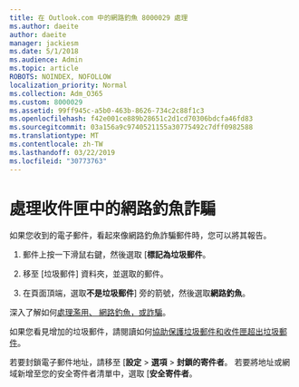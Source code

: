 ```yaml
---
title: 在 Outlook.com 中的網路釣魚 8000029 處理
ms.author: daeite
author: daeite
manager: jackiesm
ms.date: 5/1/2018
ms.audience: Admin
ms.topic: article
ROBOTS: NOINDEX, NOFOLLOW
localization_priority: Normal
ms.collection: Adm_O365
ms.custom: 8000029
ms.assetid: 99ff945c-a5b0-463b-8626-734c2c88f1c3
ms.openlocfilehash: f42e001ce889b28651c2d1cd70306bdcfa46fd83
ms.sourcegitcommit: 03a156a9c9740521155a30775492c7dff0982588
ms.translationtype: MT
ms.contentlocale: zh-TW
ms.lasthandoff: 03/22/2019
ms.locfileid: "30773763"
---
```

# <a name="deal-with-phishing-scams-in-your-inbox"></a>處理收件匣中的網路釣魚詐騙

如果您收到的電子郵件，看起來像網路釣魚詐騙郵件時，您可以將其報告。
  
1. 郵件上按一下滑鼠右鍵，然後選取 [**標記為垃圾郵件**。 
    
2. 移至 [垃圾郵件] 資料夾，並選取的郵件。
    
3. 在頁面頂端，選取**不是垃圾郵件**] 旁的箭號，然後選取**網路釣魚**。 
    
深入了解如何[處理濫用、 網路釣魚，或詐騙](https://go.microsoft.com/fwlink/p/?linkid=873139)。
  
如果您看見增加的垃圾郵件，請閱讀如何[協助保護垃圾郵件和收件匣超出垃圾郵件](https://go.microsoft.com/fwlink/p/?linkid=873140)。
  
若要封鎖電子郵件地址，請移至 [**設定** \> **選項** \> **封鎖的寄件者**。 若要將地址或網域新增至您的安全寄件者清單中，選取 [**安全寄件者**。 
  

